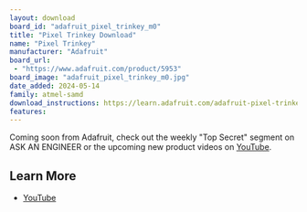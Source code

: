 ```yaml
---
layout: download
board_id: "adafruit_pixel_trinkey_m0"
title: "Pixel Trinkey Download"
name: "Pixel Trinkey"
manufacturer: "Adafruit"
board_url:
 - "https://www.adafruit.com/product/5953"
board_image: "adafruit_pixel_trinkey_m0.jpg"
date_added: 2024-05-14
family: atmel-samd
download_instructions: https://learn.adafruit.com/adafruit-pixel-trinkey/install-circuitpython
features:
---
```


Coming soon from Adafruit, check out the weekly "Top Secret" segment on ASK AN ENGINEER or the upcoming new product videos on [YouTube](https://www.youtube.com/adafruit).

## Learn More

* [YouTube](https://youtu.be/dpVr7x5JiAY?si=MMN402mhaY6_nQvm&t=237)